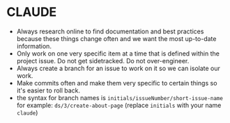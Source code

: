 # CLAUDE

- Always research online to find documentation and best practices because these things change often and we want the most up-to-date information.
- Only work on one very specific item at a time that is defined within the project issue. Do not get sidetracked. Do not over-engineer.
- Always create a branch for an issue to work on it so we can isolate our work.
- Make commits often and make them very specific to certain things so it's easier to roll back.
- the syntax for branch names is `initials/issueNumber/short-issue-name` for example: `ds/3/create-about-page` (replace `initials` with your name `claude`)